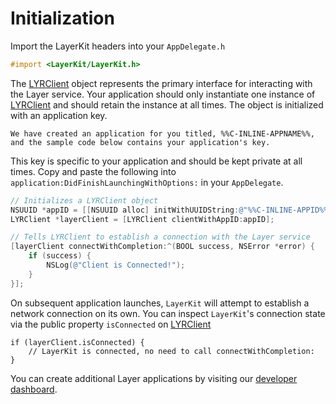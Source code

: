 # Initialization

Import the LayerKit headers into your `AppDelegate.h`

```objectivec
#import <LayerKit/LayerKit.h>
```

The [LYRClient](docs/api/ios#lyrclient) object represents the primary interface for interacting with the Layer service. Your application should only instantiate one instance of [LYRClient](docs/api/ios#lyrclient) and should retain the instance at all times. The object is initialized with an application key. 

```emphasis
We have created an application for you titled, %%C-INLINE-APPNAME%%, and the sample code below contains your application's key.
```

This key is specific to your application and should be kept private at all times. Copy and paste the following into `application:DidFinishLaunchingWithOptions:` in your `AppDelegate`.

```objectivec
// Initializes a LYRClient object
NSUUID *appID = [[NSUUID alloc] initWithUUIDString:@"%%C-INLINE-APPID%%"];
LYRClient *layerClient = [LYRClient clientWithAppID:appID];

// Tells LYRClient to establish a connection with the Layer service
[layerClient connectWithCompletion:^(BOOL success, NSError *error) {
    if (success) {
        NSLog(@"Client is Connected!");
    }
}];
```

On subsequent application launches, `LayerKit` will attempt to establish a network connection on its own. You can inspect `LayerKit`'s connection state via the public property `isConnected` on [LYRClient](/docs/api/ios#lyrclient) 

```
if (layerClient.isConnected) {
	// LayerKit is connected, no need to call connectWithCompletion:
} 
```

You can create additional Layer applications by visiting our [developer dashboard](/dashboard/project/new).
